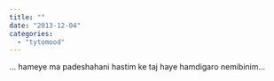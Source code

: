 ```yaml
---
title: ""
date: "2013-12-04"
categories: 
  - "tytomood"
---
```


... hameye ma padeshahani hastim ke taj haye hamdigaro nemibinim...
